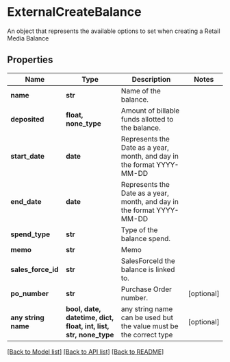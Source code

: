 # ExternalCreateBalance

An object that represents the available options to set when creating a Retail Media Balance

## Properties
Name | Type | Description | Notes
------------ | ------------- | ------------- | -------------
**name** | **str** | Name of the balance. | 
**deposited** | **float, none_type** | Amount of billable funds allotted to the balance. | 
**start_date** | **date** | Represents the Date as a year, month, and day in the format YYYY-MM-DD | 
**end_date** | **date** | Represents the Date as a year, month, and day in the format YYYY-MM-DD | 
**spend_type** | **str** | Type of the balance spend. | 
**memo** | **str** | Memo | 
**sales_force_id** | **str** | SalesForceId the balance is linked to. | 
**po_number** | **str** | Purchase Order number. | [optional] 
**any string name** | **bool, date, datetime, dict, float, int, list, str, none_type** | any string name can be used but the value must be the correct type | [optional]

[[Back to Model list]](../README.md#documentation-for-models) [[Back to API list]](../README.md#documentation-for-api-endpoints) [[Back to README]](../README.md)


